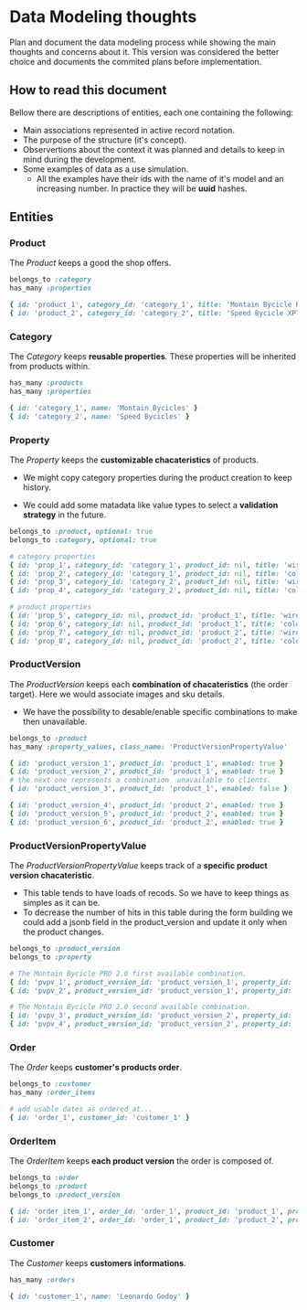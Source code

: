 # Data Modeling thoughts

Plan and document the data modeling process while showing the main thoughts and concerns about it.
This version was considered the better choice and documents the commited plans before implementation.

## How to read this document

Bellow there are descriptions of entities, each one containing the following:
- Main associations represented in active record notation.
- The purpose of the structure (it's concept).
- Observertions about the context it was planned and details to keep in mind during the development.
- Some examples of data as a use simulation.
    - All the examples have their ids with the name of it's model and an increasing number. In practice they will be **uuid** hashes.


## Entities

### Product
The *Product* keeps a good the shop offers.
```ruby
belongs_to :category
has_many :properties

{ id: 'product_1', category_id: 'category_1', title: 'Montain Bycicle PRO 2.0' }
{ id: 'product_2', category_id: 'category_2', title: 'Speed Bycicle XPTO' }
```

### Category
The *Category* keeps **reusable properties**. These properties will be inherited from products within.

```ruby
has_many :products
has_many :properties

{ id: 'category_1', name: 'Montain Bycicles' }
{ id: 'category_2', name: 'Speed Bycicles' }
```
### Property
The *Property* keeps the **customizable chacateristics** of products.

- We might copy category properties during the product creation to keep history.

- We could add some matadata like value types to select a **validation strategy** in the future.

```ruby
belongs_to :product, optional: true
belongs_to :category, optional: true

# category properties
{ id: 'prop_1', category_id: 'category_1', product_id: nil, title: 'wire', values: ['17', '19', '21'] }
{ id: 'prop_2', category_id: 'category_1', product_id: nil, title: 'color', values: ['blue', 'green', 'black'] }
{ id: 'prop_3', category_id: 'category_2', product_id: nil, title: 'wire', values: ['17', '19', '21'] }
{ id: 'prop_4', category_id: 'category_2', product_id: nil, title: 'color', values: ['white', 'black'] }

# product properties
{ id: 'prop_5', category_id: nil, product_id: 'product_1', title: 'wire', values: ['17', '19', '21'] }
{ id: 'prop_6', category_id: nil, product_id: 'product_1', title: 'color', values: ['blue', 'green', 'black'] }
{ id: 'prop_7', category_id: nil, product_id: 'product_2', title: 'wire', values: ['17', '19', '21'] }
{ id: 'prop_8', category_id: nil, product_id: 'product_2', title: 'color', values: ['white', 'black'] }
```

### ProductVersion
The *ProductVersion* keeps each **combination of chacateristics** (the order target). Here we would associate images and sku details.

- We have the possibility to desable/enable specific combinations to make then unavailable.

```ruby
belongs_to :product
has_many :property_values, class_name: 'ProductVersionPropertyValue'

{ id: 'product_version_1', product_id: 'product_1', enabled: true }
{ id: 'product_version_2', product_id: 'product_1', enabled: true }
# the next one represents a combination  unavailable to clients.
{ id: 'product_version_3', product_id: 'product_1', enabled: false }

{ id: 'product_version_4', product_id: 'product_2', enabled: true }
{ id: 'product_version_5', product_id: 'product_2', enabled: true }
{ id: 'product_version_6', product_id: 'product_2', enabled: true }
```

### ProductVersionPropertyValue
The *ProductVersionPropertyValue* keeps track of a **specific product version chacateristic**.
- This table tends to have loads of recods. So we have to keep things as simples as it can be.
- To decrease the number of hits in this table during the form building we could add a jsonb field in the product_version and update it only when the product changes.

```ruby
belongs_to :product_version
belongs_to :property

# The Montain Bycicle PRO 2.0 first available combination.
{ id: 'pvpv_1', product_version_id: 'product_version_1', property_id: 'prop_5' value: '17' }
{ id: 'pvpv_2', product_version_id: 'product_version_1', property_id: 'prop_6' value: 'blue' }

# The Montain Bycicle PRO 2.0 second available combination.
{ id: 'pvpv_3', product_version_id: 'product_version_2', property_id: 'prop_5' value: '17' }
{ id: 'pvpv_4', product_version_id: 'product_version_2', property_id: 'prop_6' value: 'green' }
```

### Order
The *Order* keeps **customer's products order**.

```ruby
belongs_to :customer
has_many :order_items

# add usable dates as ordered_at...
{ id: 'order_1', customer_id: 'customer_1' }
```
### OrderItem
The *OrderItem* keeps **each product version** the order is composed of.

```ruby
belongs_to :order
belongs_to :product
belongs_to :product_version

{ id: 'order_item_1', order_id: 'order_1', product_id: 'product_1', product_version_id: 'product_version_1', quantity: 10 }
{ id: 'order_item_2', order_id: 'order_1', product_id: 'product_2', product_version_id: 'product_version_4', quantity: 5 }
```

### Customer
The *Customer* keeps **customers informations**.

```ruby
has_many :orders

{ id: 'customer_1', name: 'Leonardo Godoy' }
```
